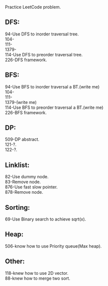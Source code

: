 Practice LeetCode problem.
## DFS:  
94-Use DFS to inorder traversal tree.  
104-  
111-  
1379-  
114-Use DFS to preorder traversal tree.   
226-DFS framework.  
## BFS:
94-Use BFS to inorder traversal a BT.(write me)  
104-  
111-  
1379-(write me)  
114-Use BFS to preorder traversal a BT.(write me)  
226-BFS framework.  
## DP:  
509-DP abstract.  
121-?.  
122-?.  
## Linklist:  
82-Use dummy node.  
83-Remove node.  
876-Use fast slow pointer.   
878-Remove node.  
## Sorting:  
69-Use Binary search to achieve sqrt(x).  
## Heap:  
506-know how to use Priority queue(Max heap).  
## Other:  
118-knew how to use 2D vector.  
88-knew how to merge two sort.  
